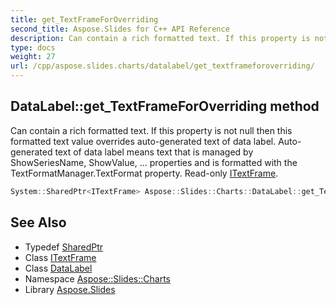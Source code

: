 ```yaml
---
title: get_TextFrameForOverriding
second_title: Aspose.Slides for C++ API Reference
description: Can contain a rich formatted text. If this property is not null then this formatted text value overrides auto-generated text of data label. Auto-generated text of data label means text that is managed by ShowSeriesName, ShowValue, ... properties and is formatted with the TextFormatManager.TextFormat property. Read-only ITextFrame.
type: docs
weight: 27
url: /cpp/aspose.slides.charts/datalabel/get_textframeforoverriding/
---
```

## DataLabel::get_TextFrameForOverriding method


Can contain a rich formatted text. If this property is not null then this formatted text value overrides auto-generated text of data label. Auto-generated text of data label means text that is managed by ShowSeriesName, ShowValue, ... properties and is formatted with the TextFormatManager.TextFormat property. Read-only [ITextFrame](../../../aspose.slides/itextframe/).

```cpp
System::SharedPtr<ITextFrame> Aspose::Slides::Charts::DataLabel::get_TextFrameForOverriding() override
```

## See Also

* Typedef [SharedPtr](../../../system/sharedptr/)
* Class [ITextFrame](../../../aspose.slides/itextframe/)
* Class [DataLabel](../)
* Namespace [Aspose::Slides::Charts](../../)
* Library [Aspose.Slides](../../../)
